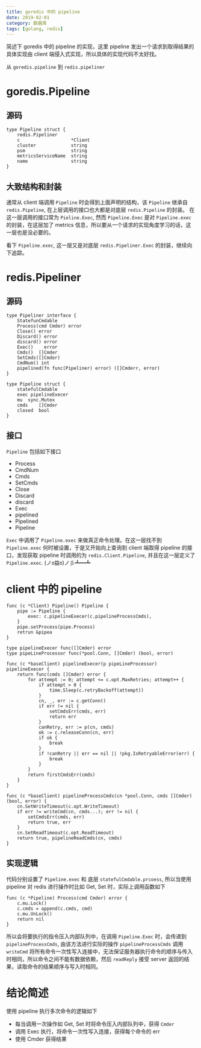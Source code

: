 ```yaml
---
title: goredis 中的 pipeline
date: 2019-02-01
category: 数据库
tags: [golang, redis]
---
```


简述下 goredis 中的 pipeline 的实现，这里 pipeline 发出一个请求到取得结果的具体实现由 client 端侵入式实现，所以具体的实现代码不太好找。

从 `goredis.pipeline` 到 `redis.pipeliner`

# goredis.Pipeline

## 源码

```golang
type Pipeline struct {
    redis.Pipeliner
    c                   *Client
    cluster             string
    psm                 string
    metricsServiceName  string
    name                string
}
```

## 大致结构和封装

通常从 client 端调用 `Pipeline` 时会得到上面声明的结构，该 `Pipeline` 继承自 `redis.Pipeline`, 在上层调用的接口也大都是对底层 `redis.Pipeline` 的封装。
在这一层调用的接口常为 `Pieline.Exec`, 然而 `Pipeline.Exec` 是对 `Pipeline.exec` 的封装，在这层加了 metrics 信息，所以要从一个请求的实现角度学习的话，这一层也是没必要的。

看下 `Pipeline.exec`, 这一层又是对底层 `redis.Pipeliner.Exec` 的封装，继续向下追踪。

# redis.Pipeliner

## 源码

```golang
type Pipeliner interface {
    StatefunCmdable
    Process(cmd Cmder) error
    Close() error
    Discard() error
    discard() error
    Exec()    error
    Cmds()  []Cmder
    SetCmds([]Cmder)
    CmdNum() int
    pipelined(fn func(Pipeliner) error) ([]Cmderr, error)
}

type Pipeline struct {
    statefulCmdable
    exec pipelineExecer
    mu  sync.Mutex
    cmds    []Cmder
    closed  bool
}
```

## 接口

`Pipeline` 包括如下接口

- Process
- CmdNum
- Cmds
- SetCmds
- Close
- Discard
- discard
- Exec
- pipelined
- Pipelined
- Pipeline

`Exec` 中调用了 `Pipeline.exec` 来做真正命令处理。在这一层找不到 `Pipeline.exec` 何时被设置，于是又开始向上查询到 client 端取得 pipeline 的接口，发现获取 pipeline 时调用的为 `redis.Client.Pipeline`, 并且在这一层定义了 `Pipeline.exec`.
(ノಠ益ಠ)ノ彡┻━┻

# client 中的 pipeline

```golang
func (c *Client) Pipeline() Pipeline {
    pipe := Pipeline {
        exec: c.pipelineExecer(c.pipelineProcessCmds),
    }
    pipe.setProcess(pipe.Process)
    retrun &pipea
}

type pipelineExecer func([]Cmder) error
type pipeLineProcessor func(*pool.Conn, []Cmder) (bool, error)

func (c *baseClient) pipelineExecer(p pipeLineProcessor) pipelineExecer {
    return func(cmds []Cmder) error {
        for attempt := 0; attempt <= c.opt.MaxRetries; attempt++ {
            if attempt > 0 {
                time.Sleep(c.retryBackoff(attempt))
            }
            cn, _, err := c.getConn()
            if err != nil {
                setCmdsErr(cmds, err)
                return err
            }
            canRetry, err := p(cn, cmds)
            ok := c.releaseConn(cn, err)
            if ok {
                break
            }
            if !canRetry || err == nil || !pkg.IsRetryableError(err) {
                break
            }
        }
        return firstCmdsErr(cmds)
    }
}

func (c *baseClient) pipelineProcessCmds(cn *pool.Conn, cmds []Cmder) (bool, error) {
    cn.SetWriteTimeout(c.opt.WriteTimeout)
    if err != writeCmd(cn, cmds...); err != nil {
        setCmdsErr(cmds, err)
        return true, err
    }
    cn.SetReadTimeout(c.opt.ReadTimeout)
    return true, pipelineReadCmds(cn, cmds)
}
```

## 实现逻辑

代码分别设置了 `Pipeline.exec` 和 底层 `statefulCmdable.prcoess`, 所以当使用 pipeline 对 redis 进行操作时比如 Get, Set 时，实际上调用函数如下

```golang
func (c *Pipeline) Process(cmd Cmder) error {
    c.mu.Lock()
    c.cmds = append(c.cmds, cmd)
    c.mu.UnLock()
    return nil
}
```

所以会将要执行的指令压入内部队列中，在调用 `Pipeline.Exec` 时，会传递到 `pipelineProcessCmds`, 由该方法进行实际的操作
`pipelineProcessCmds` 调用 `writeCmd` 将所有命令一次性写入连接中，无法保证服务器执行命令的顺序与传入时相同，所以命令之间不能有数据依赖，然后 `readReply` 接受 server 返回的结果，读取命令的结果顺序与写入时相同。

# 结论简述

使用 pipeline 执行多次命令的逻辑如下

- 每当调用一次操作如 Get, Set 时将命令压入内部队列中，获得 `Cmder`
- 调用 Exec 执行，将命令一次性写入连接，获得每个命令的 err
- 使用 Cmder 获得结果

